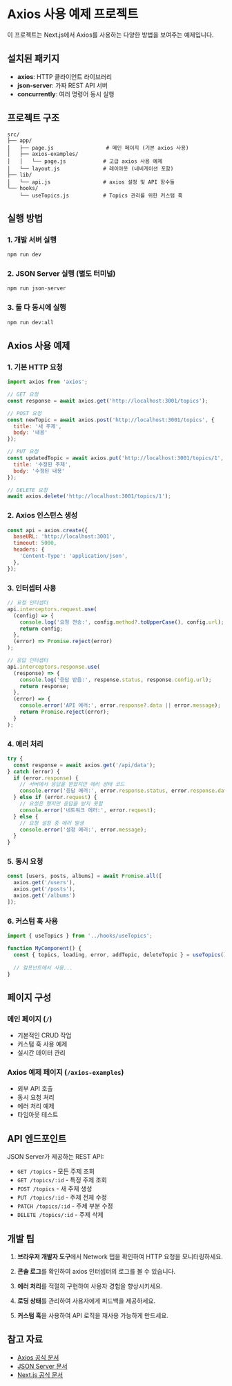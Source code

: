 # Axios 사용 예제 프로젝트

이 프로젝트는 Next.js에서 Axios를 사용하는 다양한 방법을 보여주는 예제입니다.

## 설치된 패키지

- **axios**: HTTP 클라이언트 라이브러리
- **json-server**: 가짜 REST API 서버
- **concurrently**: 여러 명령어 동시 실행

## 프로젝트 구조

```
src/
├── app/
│   ├── page.js                 # 메인 페이지 (기본 axios 사용)
│   ├── axios-examples/
│   │   └── page.js            # 고급 axios 사용 예제
│   └── layout.js              # 레이아웃 (네비게이션 포함)
├── lib/
│   └── api.js                 # axios 설정 및 API 함수들
└── hooks/
    └── useTopics.js           # Topics 관리를 위한 커스텀 훅
```

## 실행 방법

### 1. 개발 서버 실행
```bash
npm run dev
```

### 2. JSON Server 실행 (별도 터미널)
```bash
npm run json-server
```

### 3. 둘 다 동시에 실행
```bash
npm run dev:all
```

## Axios 사용 예제

### 1. 기본 HTTP 요청

```javascript
import axios from 'axios';

// GET 요청
const response = await axios.get('http://localhost:3001/topics');

// POST 요청
const newTopic = await axios.post('http://localhost:3001/topics', {
  title: '새 주제',
  body: '내용'
});

// PUT 요청
const updatedTopic = await axios.put('http://localhost:3001/topics/1', {
  title: '수정된 주제',
  body: '수정된 내용'
});

// DELETE 요청
await axios.delete('http://localhost:3001/topics/1');
```

### 2. Axios 인스턴스 생성

```javascript
const api = axios.create({
  baseURL: 'http://localhost:3001',
  timeout: 5000,
  headers: {
    'Content-Type': 'application/json',
  },
});
```

### 3. 인터셉터 사용

```javascript
// 요청 인터셉터
api.interceptors.request.use(
  (config) => {
    console.log('요청 전송:', config.method?.toUpperCase(), config.url);
    return config;
  },
  (error) => Promise.reject(error)
);

// 응답 인터셉터
api.interceptors.response.use(
  (response) => {
    console.log('응답 받음:', response.status, response.config.url);
    return response;
  },
  (error) => {
    console.error('API 에러:', error.response?.data || error.message);
    return Promise.reject(error);
  }
);
```

### 4. 에러 처리

```javascript
try {
  const response = await axios.get('/api/data');
} catch (error) {
  if (error.response) {
    // 서버에서 응답을 받았지만 에러 상태 코드
    console.error('응답 에러:', error.response.status, error.response.data);
  } else if (error.request) {
    // 요청은 했지만 응답을 받지 못함
    console.error('네트워크 에러:', error.request);
  } else {
    // 요청 설정 중 에러 발생
    console.error('설정 에러:', error.message);
  }
}
```

### 5. 동시 요청

```javascript
const [users, posts, albums] = await Promise.all([
  axios.get('/users'),
  axios.get('/posts'),
  axios.get('/albums')
]);
```

### 6. 커스텀 훅 사용

```javascript
import { useTopics } from '../hooks/useTopics';

function MyComponent() {
  const { topics, loading, error, addTopic, deleteTopic } = useTopics();
  
  // 컴포넌트에서 사용...
}
```

## 페이지 구성

### 메인 페이지 (`/`)
- 기본적인 CRUD 작업
- 커스텀 훅 사용 예제
- 실시간 데이터 관리

### Axios 예제 페이지 (`/axios-examples`)
- 외부 API 호출
- 동시 요청 처리
- 에러 처리 예제
- 타임아웃 테스트

## API 엔드포인트

JSON Server가 제공하는 REST API:

- `GET /topics` - 모든 주제 조회
- `GET /topics/:id` - 특정 주제 조회
- `POST /topics` - 새 주제 생성
- `PUT /topics/:id` - 주제 전체 수정
- `PATCH /topics/:id` - 주제 부분 수정
- `DELETE /topics/:id` - 주제 삭제

## 개발 팁

1. **브라우저 개발자 도구**에서 Network 탭을 확인하여 HTTP 요청을 모니터링하세요.

2. **콘솔 로그**를 확인하여 axios 인터셉터의 로그를 볼 수 있습니다.

3. **에러 처리**를 적절히 구현하여 사용자 경험을 향상시키세요.

4. **로딩 상태**를 관리하여 사용자에게 피드백을 제공하세요.

5. **커스텀 훅**을 사용하여 API 로직을 재사용 가능하게 만드세요.

## 참고 자료

- [Axios 공식 문서](https://axios-http.com/)
- [JSON Server 문서](https://github.com/typicode/json-server)
- [Next.js 공식 문서](https://nextjs.org/docs)
